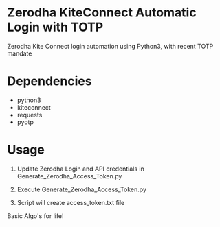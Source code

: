# Zerodha KiteConnect Automatic Login with TOTP
Zerodha Kite Connect login automation using Python3, with recent TOTP mandate

# Dependencies
* python3
* kiteconnect
* requests
* pyotp

# Usage

1. Update Zerodha Login and API credentials in Generate_Zerodha_Access_Token.py

2. Execute Generate_Zerodha_Access_Token.py

3. Script will create access_token.txt file

Basic Algo's for life!
